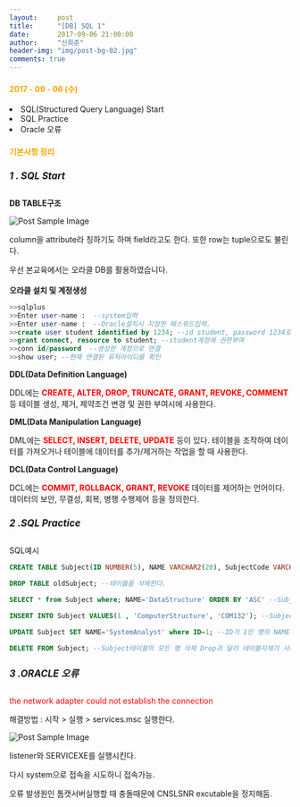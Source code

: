 ```yaml
---
layout:     post
title:      "[DB] SQL 1"
date:       2017-09-06 21:00:00
author:     "신희준"
header-img: "img/post-bg-02.jpg"
comments: true
---
```


<H4 style ="font-weight:bold; color : orange">2017 - 09 - 06 (수)</H4>
<li>SQL(Structured Query Language) Start</li>
<li>SQL Practice</li>
<li>Oracle 오류</li>

<H4 style ="font-weight:bold; color:orange;">기본사항 정리</H4>



<h5 style = "font-size: 17px; font-weight : bold;">1 . SQL Start</h5>

<p><b>DB TABLE구조</b></p>
<img src="{{ site.baseurl }}/img/structure.JPG" alt="Post Sample Image">
<p>column을 attribute라 칭하기도 하며 field라고도 한다. 또한 row는 tuple으로도 불린다.</p>


<p>우선 본교육에서는 오라클 DB를 활용하였습니다.
<br><br><b>오라클 설치 및 계정생성</b><br>

</p>

~~~SQL
>>sqlplus
>>Enter user-name :  --system입력
>>Enter user-name :  --Oracle설치시 지정한 패스워드입력.
>>create user student identified by 1234; --id student, password 1234로 계정생성
>>grant connect, resource to student; --student계정에 권한부여
>>conn id/password  --생성한 계정으로 연결
>>show user; --현재 연결된 유저아이디를 확인
~~~


<p><b>DDL(Data Definition Language)</b></p>
<p>DDL에는 <b style="color:red;">CREATE, ALTER, DROP, TRUNCATE, GRANT, REVOKE, COMMENT</b> 등 테이블 생성, 제거, 제약조건 변경 및 권한 부여시에 사용한다.</p>
<p><b>DML(Data Manipulation Language)</b></p>
<p>DML에는 <b style= "color:red">SELECT, INSERT, DELETE, UPDATE</b> 등이 있다. 테이블을 조작하여 데이터를 가져오거나 테이블에 데이터를 추가/제거하는 작업을 할 때 사용한다.</p>

<p><b>DCL(Data Control Language)</b></p>
<p>DCL에는 <b style="color:red">COMMIT, ROLLBACK, GRANT, REVOKE</b> 데이터를 제어하는 언어이다.
데이터의 보안, 무결성, 회복, 병행 수행제어 등을 정의한다.</p>


<h5 style = "font-size: 17px; font-weight : bold;">2 .SQL Practice</h5>


<p>SQL예시</p>


~~~SQL
CREATE TABLE Subject(ID NUMBER(5), NAME VARCHAR2(20), SubjectCode VARCHAR2(20));   --Subject테이블을 하나 생성하는 SQL문장이다.

DROP TABLE oldSubject; --테이블을 삭제한다.

SELECT * from Subject where; NAME='DataStructure' ORDER BY 'ASC' --Subject테이블에서 이름이 DataStructure인 모든 컬럼을 불러온다. ORDER BY를 통해 오름차순 정렬한다.

INSERT INTO Subject VALUES(1 , 'ComputerStructure', 'COM132'); --Subject테이블에 한 행을 추가한다.

UPDATE Subject SET NAME='SystemAnalyst' where ID=1; --ID가 1인 행의 NAME 값을 SystemAnalyst로 변경한다.

DELETE FROM Subject; --Subject테이블의 모든 행 삭제 Drop과 달리 테이블자체가 사라지지는 않는다.

~~~

<h5 style = "font-size: 17px; font-weight : bold;">3 .ORACLE 오류</h5>

<p style="color:red">the network adapter could not establish the connection</p>

<p>해결방법 : 시작 > 실행 > services.msc 실행한다. </p>
<img src="{{ site.baseurl }}/img/error.JPG" alt="Post Sample Image">
<p>listener와 SERVICEXE를 실행시킨다.</p>
<p>다시 system으로 접속을 시도하니 접속가능.</p>

<p>오류 발생원인 톰캣서버실행할 때 충돌때문에 CNSLSNR excutable을 정지해둠.</p>
